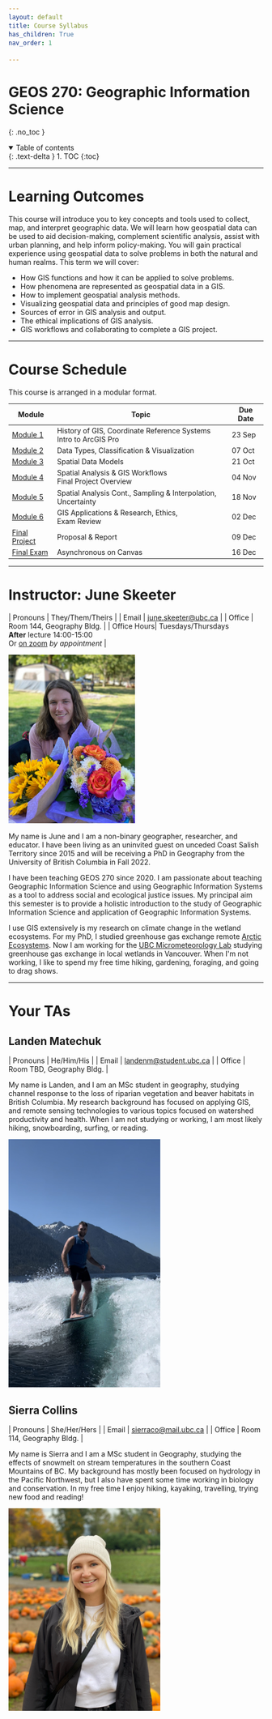 ```yaml
---
layout: default
title: Course Syllabus
has_children: True
nav_order: 1

---
```


# GEOS 270: Geographic Information Science
{: .no_toc }

<details open markdown="block">
  <summary>
    Table of contents
  </summary>
  {: .text-delta }
1. TOC
{:toc}
</details>

---

# Learning Outcomes

This course will introduce you to key concepts and tools used to collect, map, and interpret geographic data.  We will learn how geospatial data can be used to aid decision-making, complement scientific analysis, assist with urban planning, and help inform policy-making.  You will gain practical experience using geospatial data to solve problems in both the natural and human realms.  This term we will cover:

* How GIS functions and how it can be applied to solve problems.
* How phenomena are represented as geospatial data in a GIS.
* How to implement geospatial analysis methods.
* Visualizing geospatial data and principles of good map design. 
* Sources of error in GIS analysis and output.
* The ethical implications of GIS analysis.
* GIS workflows and collaborating to complete a GIS project.

---

# Course Schedule

This course is arranged in a modular format.

|                         Module                         |                                Topic                                |Due Date|
|--------------------------------------------------------|---------------------------------------------------------------------|--------|
|[Module 1](https://geos270.github.io/Module1/)          |History of GIS, Coordinate Reference Systems <br> Intro to ArcGIS Pro|23 Sep  |
|[Module 2](https://geos270.github.io/Module2/)          |Data Types, Classification & Visualization                           |07 Oct  |
|[Module 3](https://geos270.github.io/Module3/)          |Spatial Data Models                                                  |21 Oct  |
|[Module 4](https://geos270.github.io/Module4/)          |Spatial Analysis & GIS Workflows <br> Final Project Overview         |04 Nov  |
|[Module 5](https://geos270.github.io/Module5/)          |Spatial Analysis Cont., Sampling & Interpolation, Uncertainty        |18 Nov  |
|[Module 6](https://geos270.github.io/Module6/)          |GIS Applications & Research, Ethics,<br> Exam Review                 |02 Dec  |
|[Final Project](https://geos270.github.io/FinalProject/)|Proposal & Report                                                    |09 Dec  |
|[Final Exam](docs/Overview.md/#final-exam)             |Asynchronous on Canvas                                               |16 Dec  |

---


# Instructor: June Skeeter

| Pronouns | They/Them/Theirs |
| Email | june.skeeter@ubc.ca |
| Office | Room 144, Geography Bldg. |
| Office Hours| Tuesdays/Thursdays<br>**After** lecture 14:00-15:00 <br> Or [on zoom](https://ubc.zoom.us/j/66359522453?pwd=ZzZUMzV3NVY1V3pzcmYzZFBadW93UT09) *by appointment* |

<img src="docs/images/June.jpg" alt="missing" class="inline" width="250"/>

My name is June and I am a non-binary geographer, researcher, and educator.  I have been living as an uninvited guest on unceded Coast Salish Territory since 2015 and will be receiving a PhD in Geography from the University of British Columbia in Fall 2022.

I have been teaching GEOS 270 since 2020.  I am passionate about teaching Geographic Information Science and using Geographic Information Systems as a tool to address social and ecological justice issues.  My principal aim this semester is to provide a holistic introduction to the study of Geographic Information Science and application of Geographic Information Systems.

I use GIS extensively is my research on climate change in the wetland ecosystems.  For my PhD, I studied greenhouse gas exchange remote [Arctic Ecosystems](https://cdnsciencepub.com/doi/full/10.1139/as-2021-0034).  Now I am working for the [UBC Micrometeorology Lab](https://blogs.ubc.ca/saraknox/) studying greenhouse gas exchange in local wetlands in Vancouver.  When I'm not working, I like to spend my free time hiking, gardening, foraging, and going to drag shows.  


---

# Your TAs

## Landen Matechuk 

| Pronouns | He/Him/His |
| Email | landenm@student.ubc.ca |
| Office | Room TBD, Geography Bldg. |

My name is Landen, and I am an MSc student in geography, studying channel response to the loss of riparian vegetation and beaver habitats in British Columbia. My research background has focused on applying GIS, and remote sensing technologies to various topics focused on watershed productivity and health. When I am not studying or working, I am most likely hiking, snowboarding, surfing, or reading.

<img src="docs/images/Landen.jpg" alt="hi" class="inline" width="300"/>


## Sierra Collins 

| Pronouns | She/Her/Hers |
| Email | sierraco@mail.ubc.ca |
| Office | Room 114, Geography Bldg. |

My name is Sierra and I am a MSc student in Geography, studying the effects of snowmelt on stream temperatures in the southern Coast Mountains of BC. My background has mostly been focused on hydrology in the Pacific Northwest, but I also have spent some time working in biology and conservation. In my free time I enjoy hiking, kayaking, travelling, trying new food and reading!

<img src="docs/images/Sierra.jpg" alt="hi" class="inline" width="300"/>

